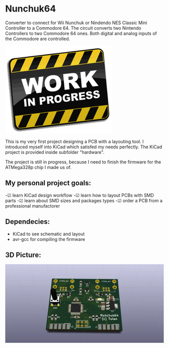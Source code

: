 Nunchuk64
==============
Converter to connect for Wii Nunchuk or Nindendo NES Classic Mini Controller 
to a Commodore 64. The circuit converts two Nintendo Controllers to two 
Commodore 64 ones. Both digital and analog inputs of the Commodore are 
controlled.

![Work in Progress](work.gif)

This is my very first project designing a PCB with a layouting tool.
I introduced myself into KiCad which satisfed my needs perfectly.
The KiCad project is provided inside subfolder "hardware".

The project is still in progress, because I need to finish the firmware for the 
ATMega328p chip I made us of.

My personal project goals:
--------------
-☑ learn KiCad design workflow
-☑ learn how to layout PCBs with SMD parts
-☑ learn about SMD sizes and packages types
-☑ order a PCB from a professional manufactorer


Dependecies:
--------------
- KiCad to see schematic and layout
- avr-gcc for compiling the firmware

3D Picture:
--------------
![3d Picture](nunchuk64.png)

